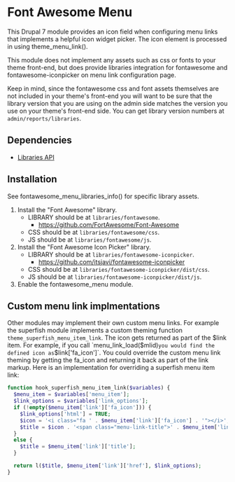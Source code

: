# Font Awesome Menu

This Drupal 7 module provides an icon field when configuring menu links that implements a helpful icon widget picker. The icon element is processed in using theme_menu_link().

This module does not implement any assets such as css or fonts to your theme front-end, but does provide libraries integration for fontawesome and fontawesome-iconpicker on menu link configuration page.

Keep in mind, since the fontawesome css and font assets themselves are not included in your theme's front-end you will want to be sure that the library version that you are using on the admin side matches the version you use on your theme's front-end side. You can get library version numbers at `admin/reports/libraries`.

## Dependencies
- [Libraries API](https://www.drupal.org/project/libraries)

## Installation
See fontawesome_menu_libraries_info() for specific library assets.

1. Install the "Font Awesome" library.
    - LIBRARY should be at `libraries/fontawesome`.
      - https://github.com/FortAwesome/Font-Awesome
    - CSS should be at `libraries/fontawesome/css`.
    - JS should be at `libraries/fontawesome/js`.
2. Install the "Font Awesome Icon Picker" library.
    - LIBRARY should be at `libraries/fontawesome-iconpicker`.
      - https://github.com/itsjavi/fontawesome-iconpicker
    - CSS should be at `libraries/fontawesome-iconpicker/dist/css`.
    - JS should be at `libraries/fontawesome-iconpicker/dist/js`.
3. Enable the fontawesome_menu module.

## Custom menu link implmentations
Other modules may implement their own custom menu links. For example the superfish module implements a custom theming function `theme_superfish_menu_item_link`. The icon gets returned as part of the $link item. For example, if you call `menu_link_load($mlid)` you would find the defined icon as `$link['fa_icon']`. You could override the custom menu link theming by getting the fa_icon and returning it back as part of the link markup. Here is an implementation for overriding a superfish menu item link:
```php
function hook_superfish_menu_item_link($variables) {
  $menu_item = $variables['menu_item'];
  $link_options = $variables['link_options'];
  if (!empty($menu_item['link']['fa_icon'])) {
    $link_options['html'] = TRUE;
    $icon = '<i class="fa ' . $menu_item['link']['fa_icon'] . '"></i>';
    $title = $icon . '<span class="menu-link-title">' . $menu_item['link']['title'] . '</span>';
  }
  else {
    $title = $menu_item['link']['title'];
  }

  return l($title, $menu_item['link']['href'], $link_options);
}
```
